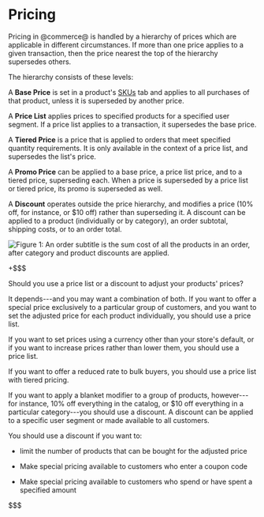 # Pricing [](id=pricing)

Pricing in @commerce@ is handled by a hierarchy of prices which are applicable
in different circumstances. If more than one price applies to a given
transaction, then the price nearest the top of the hierarchy supersedes others.

The hierarchy consists of these levels:

A **Base Price** is set in a product's 
[SKUs](web/commerce/documentation/-/knowledge_base/1-0/skus#pricing) tab and
applies to all purchases of that product, unless it is superseded by
another price.

A **Price List** applies prices to specified products for a specified user
segment. If a price list applies to a transaction, it supersedes the base price.

A **Tiered Price** is a price that is applied to orders that meet specified
quantity requirements. It is only available in the context of a price list, and
supersedes the list's price.

A **Promo Price** can be applied to a base price, a price list price, and to
a tiered price, superseding each. When a price is superseded by a price list or
tiered price, its promo is superseded as well.

A **Discount** operates outside the price hierarchy, and modifies a price (10%
off, for instance, or $10 off) rather than superseding it. A discount can be
applied to a product (individually or by category), an order subtotal, shipping
costs, or to an order total.

![Figure 1: An order subtitle is the sum cost of all the products in an order, after category and product discounts are applied.](../../images/price-hierarchy2.png)

+$$$

Should you use a price list or a discount to adjust your products' prices?

It depends---and you may want a combination of both. If you want to offer
a special price exclusively to a particular group of customers, and you want to
set the adjusted price for each product individually, you should use a price
list.

If you want to set prices using a currency other than your store's default, or
if you want to increase prices rather than lower them, you should use a price
list.

If you want to offer a reduced rate to bulk buyers, you should use a price list
with tiered pricing.

If you want to apply a blanket modifier to a group of products, however---for
instance, 10% off everything in the catalog, or $10 off everything in
a particular category---you should use a discount. A discount can be applied to
a specific user segment or made available to all customers.

You should use a discount if you want to:

- limit the number of products that can be bought for the adjusted price 
 
- Make special pricing available to customers who enter a coupon code 

- Make special pricing available to customers who spend or have spent
  a specified amount 

$$$
